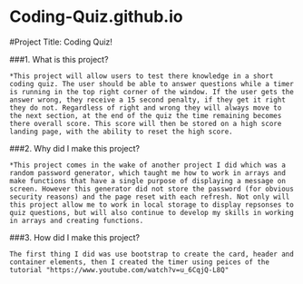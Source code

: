 # Coding-Quiz.github.io


#Project Title: Coding Quiz! 


###1. What is this project?

    *This project will allow users to test there knowledge in a short coding quiz. The user should be able to answer questions while a timer is running in the top right corner of the window. If the user gets the answer wrong, they receive a 15 second penalty, if they get it right they do not. Regardless of right and wrong they will always move to the next section, at the end of the quiz the time remaining becomes there overall score. This score will then be stored on a high score landing page, with the ability to reset the high score. 

###2. Why did I make this project?

    *This project comes in the wake of another project I did which was a random password generator, which taught me how to work in arrays and make functions that have a single purpose of displaying a message on screen. However this generator did not store the password (for obvious security reasons) and the page reset with each refresh. Not only will this project allow me to work in local storage to display repsonses to quiz questions, but will also continue to develop my skills in working in arrays and creating functions.

###3. How did I make this project?

    The first thing I did was use bootstrap to create the card, header and container elements, then I created the timer using peices of the tutorial "https://www.youtube.com/watch?v=u_6CqjQ-L8Q" 






